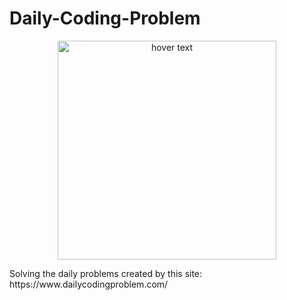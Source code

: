 # Daily-Coding-Problem 
<p align="center">
  <img src="https://pbs.twimg.com/profile_images/980694592151523328/0RI8hKGP.jpg" width="350" title="hover text">
</p>
Solving the daily problems created by this site: https://www.dailycodingproblem.com/ 
